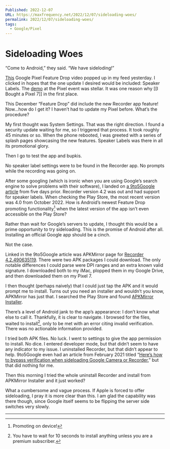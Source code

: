 ```yaml
---
Published: 2022-12-07
URL: https://maxfrequency.net/2022/12/07/sideloading-woes/
permalink: 2022/12/07/sideloading-woes/
tags:
  - Google/Pixel
---
```

# Sideloading Woes

“Come to Android,” they said. “We have sideloding!”

[This](https://youtu.be/LZP6Vw6vPUo) Google Pixel Feature Drop video popped up in my feed yesterday. I clicked in hopes that the one update I desired would be included: Speaker Labels. The [demo](https://youtube.com/watch?v=2NGjNQVbydc&t=1537) at the Pixel event was stellar. It was one reason why [[I Bought a Pixel 7]] in the first place.

This December “Feature Drop” did include the new Recorder app feature! Now…how do I get it? I haven’t had to update my Pixel before. What’s the procedure?

My first thought was System Settings. That was the right direction. I found a security update waiting for me, so I triggered that process. It took roughly 45 minutes or so. When the phone rebooted, I was greeted with a series of splash pages showcasing the new features. Speaker Labels was there in all its promotional glory.

Then I go to test the app and bupkis.

No speaker label settings were to be found in the Recorder app. No prompts while the recording was going on.

After some googling (which is ironic when you are using Google’s search engine to solve problems with their software), I landed on [a 9to5Google article](https://9to5google.com/2022/12/01/pixel-recorder-speaker-labels/) from five days prior. Recorder version 4.2 was out and had support for speaker labels. When checking the Play Store, the most recent version was 4.0 from October 2022. How is Android’s newest Feature Drop promoting functionality[^1] when the latest version of the app isn’t even accessible on the Play Store?

Rather than wait for Google’s servers to update, I thought this would be a prime opportunity to try sideloading. This is the promise of Android after all. Installing an official Google app should be a cinch.

Not the case.

Linked in the 9to5Google article was APKMirror page for [Recorder 4.2.490635119](https://www.apkmirror.com/apk/google-inc/google-recorder/google-recorder-4-2-490635119-release/). There were two APK packages I could download. The only notable differences I could parse were DPI ranges and an extra known valid signature. I downloaded both to my iMac, plopped them in my Google Drive, and then downloaded them on my Pixel 7.

I then thought (perhaps naively) that I could just tap the APK and it would prompt me to install. Turns out you need an installer and wouldn’t you know, APKMirror has just that. I searched the Play Store and found [APKMirror Installer](https://play.google.com/store/apps/details?id=com.apkmirror.helper.prod&hl=en_US&gl=US).

There’s a level of Android jank to the app’s appearance: I don’t know what else to call it. Thankfully, it is clear to navigate. I browsed for the files, waited to install[^2], only to be met with an error citing invalid verification. There was no actionable information provided.

I tried both APK files. No luck. I went to settings to give the app permission to install. No dice. I entered developer mode, but that didn’t seem to have any indicator to my issue. I uninstalled Recorder, but that didn’t appear to help. 9to5Google even had an article from February 2021 titled “[Here’s how to bypass verification when sideloading Google Camera or Recorder](https://9to5google.com/2021/02/08/how-to-bypass-verification-sideload-google-camera/),” but that did nothing for me.

Then this morning I tried the whole uninstall Recorder and install from APKMirror Installer and it just worked?

What a cumbersome and vague process. If Apple is forced to offer sideloading, I pray it is more clear than this. I am glad the capability was there though, since Google itself seems to be flipping the server side switches very slowly.

---
[^1]: Promoting on device!
[^2]: You have to wait for 10 seconds to install anything unless you are a premium subscriber.